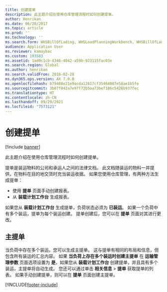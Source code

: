 ```yaml
---
title: 创建提单
description: 此主题介绍在使用仓库管理流程时如何创建提单。
author: Henrikan
ms.date: 06/20/2017
ms.topic: article
ms.prod: ''
ms.technology: ''
ms.search.form: WHSBillOfLading, WHSLoadPlanningWorkbench, WHSBillOfLadingCarrier, WHSBillOfLadingOrder
audience: Application User
ms.reviewer: kamaybac
ms.custom: 193583
ms.assetid: 1ad0c1cb-4346-4042-a59b-923115fac03e
ms.search.region: Global
ms.author: henrikan
ms.search.validFrom: 2016-02-28
ms.dyn365.ops.version: AX 7.0.0
ms.openlocfilehash: b79408e21e9acda12617cf35464007e58ae1b5fe
ms.sourcegitcommit: 3b87f042a7e97f72b5aa73bef186c5426b937fec
ms.translationtype: HT
ms.contentlocale: zh-CN
ms.lasthandoff: 09/29/2021
ms.locfileid: "7573121"
---
```

# <a name="create-a-bill-of-lading"></a>创建提单

[!include [banner](../includes/banner.md)]

此主题介绍在使用仓库管理流程时如何创建提单。  

提单是装运物料的公司和承运人之间的法律文档。 此文档随装运的物料一并提供，在物料在目的地交货时充当装运收据。 如果您使用仓库管理，有两种方法生成提单：

  -   使用 **提单** 页面手动创建报表。
  -   从 **装载计划工作台** 生成报表。

如果您从 **装载计划工作台** 生成提单，负荷状态必须为 **已装运**。 如果一个负荷中有多个装运，提单为每个装运创建。 提单创建后，您可以在 **提单** 页面对其进行更改。

## <a name="master-bill-of-lading"></a>主提单
当负荷中存在多个装运，您可以生成主提单。 这与提单有相同的布局和信息，但包含所有装运的汇总内容。 如果 **当负荷上存在多个装运时创建主提单** 在 **运输管理参数** 页面选项设置为 **是**，如果您从 **装载计划工作台** 创建提单，并且具有多个装运，主提单将自动生成。 您还可以通过单击 **相关信息** &gt; **提单** 获取提单的列表。 如果手动创建提单，则可以在 **提单** 页面创建主提单。





[!INCLUDE[footer-include](../../includes/footer-banner.md)]